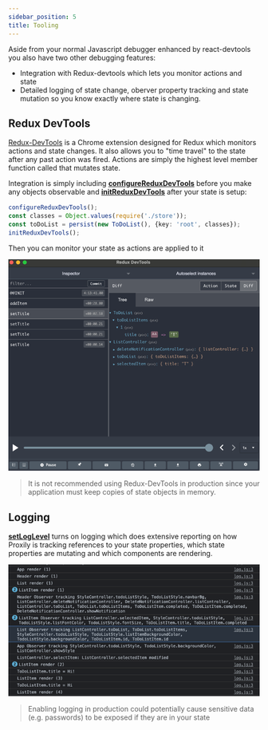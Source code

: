 ```yaml
---
sidebar_position: 5
title: Tooling
---
```

Aside from your normal Javascript debugger enhanced by react-devtools you also have two other debugging features:
* Integration with Redux-devtools which lets you monitor actions and state
* Detailed logging of state change, oberver property tracking and state mutation so you know exactly where state is changing.

## Redux DevTools ##

[Redux-DevTools](https://github.com/zalmoxisus/redux-devtools-extension) is a Chrome extension designed for Redux which monitors actions and state changes.  It also allows you to "time travel" to the state after any past action was fired.  Actions are simply the highest level member function called that mutates state.

Integration is simply including [**configureReduxDevTools**](../API/tools#configureReduxDevTools) before you make any objects observable and [**initReduxDevTools**](../API/tools#initReduxDevTools) after your state is setup:
```typescript
configureReduxDevTools();
const classes = Object.values(require('./store'));
const toDoList = persist(new ToDoList(), {key: 'root', classes});
initReduxDevTools();
```
Then you can monitor your state as actions are applied to it


![img.png](img.png)

> It is not recommended using Redux-DevTools in production since your application must keep copies of state objects in memory.

## Logging ##

[**setLogLevel**](../API/tools.md#setloglevel) turns on logging which does extensive reporting on how Proxily is tracking references to your state properties, which state properties are mutating and which components are rendering.

![img_1.png](img_1.png)

> Enabling logging in production could potentially cause sensitive data (e.g. passwords) to be exposed if they are in your state
